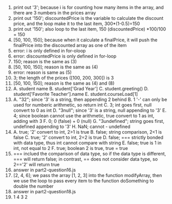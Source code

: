 1. print out '3'; because i is for counting how many items in the array, and there are 3 numbers in the prices array
2. print out '150'; discountedPrice is the variable to calculate the discount price, and the loop make it to the last item, 300*(1-0.5)=150
3. print out '150'; also loop to the last item, 150 (discountedPrice) *100/100 = 150
4. [50, 100, 150]; because when it calculate a finalPrice, it will push the finalPrice into the discounted array as one of the item
5. error: i is only defined in for-oloop
6. error: discountedPrice is only defined in for-loop
7. 150; reason is the same as (3)
8. [50, 100, 150]; reason is the same as (4)
9. error: reason is same as (5)
10. 3; the length of the prices ([100, 200, 300]) is 3
11. [50, 100, 150]; reason is the same as (4) and (8)
12. A. student name
    B. student['Grad Year']
    C. student.greeting()
    D. student['Favorite Teacher'].name
    E. student.courseLoad[1]
13. A. "32"; since '3' is a string, then appending 2 behind
    B. 1 '-' can only be used for numberic arithmetic, so return int
    C. 3; int goes first, null convert to 0 as int
    D. "3null"; since '3' is a string, null appending to '3'
    E. 4; since boolean cannot use the arithmetic, true convert to 1 as int, adding with 3
    F. 0; 0 (false) + 0 (null)
    G. "3undefined"; string goes first, undefined appending to '3'
    H. NaN; cannot - undefined
14. A. true; '2' convert to int, 2>1 is true
    B. false; string comparison, 2<1 is false
    C. true; '2' convert to int, 2=2 is true
    D. false; === strictly bonded with data type, thus int cannot compare with string
    E. false; true is 1 in int, not equal to 2
    F. true; boolean 2 is true, true = true
15. === inclued the comparison of data type, so if the data type is different, === will return false; in contrast, == does not consider data type, so 2=='2' will return true
16. answer in part2-question16.js
17. [2, 4, 6]; we pass the array [1, 2, 3] into the function modifyArray, then we use the loop to pass every item to the function doSomething to double the number
18. answer in part2-question18.js
19. 1 4 3 2
